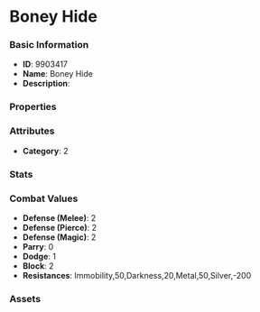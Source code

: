 # Boney Hide



### Basic Information

- **ID**: 9903417
- **Name**: Boney Hide
- **Description**: 

### Properties


### Attributes

- **Category**: 2

### Stats


### Combat Values

- **Defense (Melee)**: 2
- **Defense (Pierce)**: 2
- **Defense (Magic)**: 2
- **Parry**: 0
- **Dodge**: 1
- **Block**: 2
- **Resistances**: Immobility,50,Darkness,20,Metal,50,Silver,-200

### Assets


